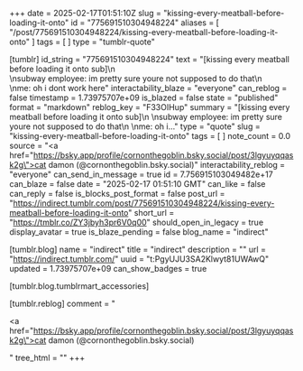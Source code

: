 +++
date = 2025-02-17T01:51:10Z
slug = "kissing-every-meatball-before-loading-it-onto"
id = "775691510304948224"
aliases = [ "/post/775691510304948224/kissing-every-meatball-before-loading-it-onto" ]
tags = [ ]
type = "tumblr-quote"

[tumblr]
id_string = "775691510304948224"
text = "[kissing every meatball before loading it onto sub]\n<br/>\nsubway employee: im pretty sure youre not supposed to do that\n<br/>\nme: oh i dont work here"
interactability_blaze = "everyone"
can_reblog = false
timestamp = 1.73975707e+09
is_blazed = false
state = "published"
format = "markdown"
reblog_key = "F33OIHup"
summary = "[kissing every meatball before loading it onto sub]\n \nsubway employee: im pretty sure youre not supposed to do that\n \nme: oh i..."
type = "quote"
slug = "kissing-every-meatball-before-loading-it-onto"
tags = [ ]
note_count = 0.0
source = "<a href=\"https://bsky.app/profile/cornonthegoblin.bsky.social/post/3lgyuyqqask2g\">cat damon (@cornonthegoblin.bsky.social)</a>"
interactability_reblog = "everyone"
can_send_in_message = true
id = 7.756915103049482e+17
can_blaze = false
date = "2025-02-17 01:51:10 GMT"
can_like = false
can_reply = false
is_blocks_post_format = false
post_url = "https://indirect.tumblr.com/post/775691510304948224/kissing-every-meatball-before-loading-it-onto"
short_url = "https://tmblr.co/ZY3jbyh3pr6V0q00"
should_open_in_legacy = true
display_avatar = true
is_blaze_pending = false
blog_name = "indirect"

[tumblr.blog]
name = "indirect"
title = "indirect"
description = ""
url = "https://indirect.tumblr.com/"
uuid = "t:PgyUJU3SA2Klwyt81UWAwQ"
updated = 1.73975707e+09
can_show_badges = true

[tumblr.blog.tumblrmart_accessories]

[tumblr.reblog]
comment = "<p><a href=\"https://bsky.app/profile/cornonthegoblin.bsky.social/post/3lgyuyqqask2g\">cat damon (@cornonthegoblin.bsky.social)</a></p>"
tree_html = ""
+++
